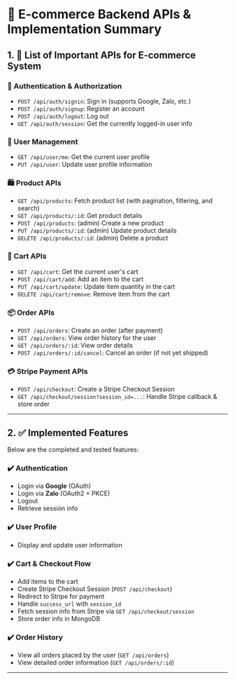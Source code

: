 # 🛒 E-commerce Backend APIs & Implementation Summary

## 1. 📌 List of Important APIs for E-commerce System

### 🔐 Authentication & Authorization
- `POST /api/auth/signin`: Sign in (supports Google, Zalo, etc.)
- `POST /api/auth/signup`: Register an account
- `POST /api/auth/logout`: Log out
- `GET /api/auth/session`: Get the currently logged-in user info

### 👤 User Management
- `GET /api/user/me`: Get the current user profile
- `PUT /api/user`: Update user profile information

### 🛍️ Product APIs
- `GET /api/products`: Fetch product list (with pagination, filtering, and search)
- `GET /api/products/:id`: Get product details
- `POST /api/products`: (admin) Create a new product
- `PUT /api/products/:id`: (admin) Update product details
- `DELETE /api/products/:id`: (admin) Delete a product

### 🛒 Cart APIs
- `GET /api/cart`: Get the current user's cart
- `POST /api/cart/add`: Add an item to the cart
- `PUT /api/cart/update`: Update item quantity in the cart
- `DELETE /api/cart/remove`: Remove item from the cart

### 📦 Order APIs
- `POST /api/orders`: Create an order (after payment)
- `GET /api/orders`: View order history for the user
- `GET /api/orders/:id`: View order details
- `POST /api/orders/:id/cancel`: Cancel an order (if not yet shipped)

### 💳 Stripe Payment APIs
- `POST /api/checkout`: Create a Stripe Checkout Session
- `GET /api/checkout/session?session_id=...`: Handle Stripe callback & store order

---

## 2. ✅ Implemented Features

Below are the completed and tested features:

### ✔️ Authentication
- Login via **Google** (OAuth)
- Login via **Zalo** (OAuth2 + PKCE)
- Logout
- Retrieve session info

### ✔️ User Profile
- Display and update user information

### ✔️ Cart & Checkout Flow
- Add items to the cart
- Create Stripe Checkout Session (`POST /api/checkout`)
- Redirect to Stripe for payment
- Handle `success_url` with `session_id`
- Fetch session info from Stripe via `GET /api/checkout/session`
- Store order info in MongoDB

### ✔️ Order History
- View all orders placed by the user (`GET /api/orders`)
- View detailed order information (`GET /api/orders/:id`)

---
